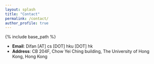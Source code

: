 ```yaml
---
layout: splash
title: "Contact"
permalink: /contact/
author_profile: true
---
```


{% include base_path %}

- **Email**: Difan [AT] cs [DOT] hku [DOT] hk
- **Address**: CB 204F, Chow Yei Ching building, The University of Hong Kong, Hong Kong

